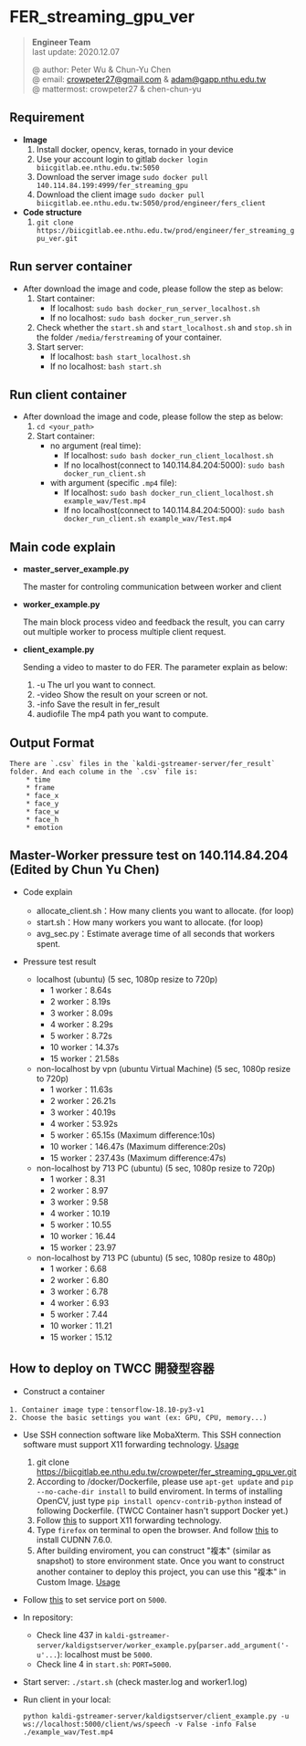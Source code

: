 # FER_streaming_gpu_ver

> **Engineer Team**  
> last update: 2020.12.07  
> 
> @ author: Peter Wu & Chun-Yu Chen  
> @ email: crowpeter27@gmail.com & adam@gapp.nthu.edu.tw  
> @ mattermost: crowpeter27 & chen-chun-yu 


## Requirement
* **Image**   
	1. Install docker, opencv, keras, tornado in your device  
	2. Use your account login to gitlab `docker login biicgitlab.ee.nthu.edu.tw:5050`  
	3. Download the server image `sudo docker pull 140.114.84.199:4999/fer_streaming_gpu`  
	4. Download the client image `sudo docker pull biicgitlab.ee.nthu.edu.tw:5050/prod/engineer/fers_client`  
* **Code structure**  
	1. `git clone https://biicgitlab.ee.nthu.edu.tw/prod/engineer/fer_streaming_gpu_ver.git`  

## Run server container
* After download the image and code, please follow the step as below:
    1.  Start container: 
        *    If localhost: `sudo bash docker_run_server_localhost.sh`
        *    If no localhost: `sudo bash docker_run_server.sh`
    3.  Check whether the `start.sh` and `start_localhost.sh` and `stop.sh` in the folder `/media/ferstreaming` of your container.
    4.  Start server:
        *    If localhost: `bash start_localhost.sh`
        *    If no localhost: `bash start.sh`

## Run client container
* After download the image and code, please follow the step as below:
    1. `cd <your_path>`
    2. Start container: 
        *    no argument (real time):
                *    If localhost: `sudo bash docker_run_client_localhost.sh`
                *    If no localhost(connect to 140.114.84.204:5000): `sudo bash docker_run_client.sh`
        *    with argument (specific `.mp4` file):
                *    If localhost: `sudo bash docker_run_client_localhost.sh example_wav/Test.mp4`
                *    If no localhost(connect to 140.114.84.204:5000): `sudo bash docker_run_client.sh example_wav/Test.mp4`
## Main code explain
* **master_server_example.py**

    The master for controling communication between worker and client

* **worker_example.py**

    The main block process video and feedback the result, you can carry out multiple worker to process multiple client request.

* **client_example.py**

    Sending a video to master to do FER. The parameter explain as below:
    1. -u
        The url you want to connect.
    2. -video
        Show the result on your screen or not.
    3. -info
        Save the result in fer_result
    4. audiofile
        The mp4 path you want to compute.

## Output Format
    There are `.csv` files in the `kaldi-gstreamer-server/fer_result` folder. And each colume in the `.csv` file is:
        * time
        * frame
        * face_x
        * face_y
        * face_w
        * face_h
        * emotion

## Master-Worker pressure test on 140.114.84.204 (Edited by Chun Yu Chen)
*    Code explain
        *    allocate_client.sh：How many clients you want to allocate. (for loop)
        *    start.sh：How many workers you want to allocate. (for loop)
        *    avg_sec.py：Estimate average time of all seconds that workers spent.

*    Pressure test result
        *   localhost (ubuntu) (5 sec, 1080p resize to 720p)
            *    1 worker：8.64s
            *    2 worker：8.19s
            *    3 worker：8.09s
            *    4 worker：8.29s
            *    5 worker：8.72s
            *    10 worker：14.37s
            *    15 worker：21.58s
        *   non-localhost by vpn (ubuntu Virtual Machine) (5 sec, 1080p resize to 720p)
            *   1 worker：11.63s
            *   2 worker：26.21s
            *   3 worker：40.19s
            *   4 worker：53.92s
            *   5 worker：65.15s (Maximum difference:10s)
            *   10 worker：146.47s (Maximum difference:20s)
            *   15 worker：237.43s (Maximum difference:47s)
        *   non-localhost by 713 PC (ubuntu) (5 sec, 1080p resize to 720p)
            *   1 worker：8.31
            *   2 worker：8.97
            *   3 worker：9.58
            *   4 worker：10.19
            *   5 worker：10.55
            *   10 worker：16.44
            *   15 worker：23.97
        *   non-localhost by 713 PC (ubuntu) (5 sec, 1080p resize to 480p)
            *   1 worker：6.68
            *   2 worker：6.80
            *   3 worker：6.78
            *   4 worker：6.93
            *   5 worker：7.44
            *   10 worker：11.21
            *   15 worker：15.12

## How to deploy on TWCC 開發型容器
*    Construct a container

    1. Container image type：tensorflow-18.10-py3-v1
    2. Choose the basic settings you want (ex: GPU, CPU, memory...)
*    Use SSH connection software like MobaXterm. This SSH connection software must support X11 forwarding technology. [Usage](https://www.twcc.ai/doc?page=container&euqinu=true#%E4%BD%BF%E7%94%A8-SSH-%E7%99%BB%E5%85%A5%E9%80%A3%E7%B7%9A)

        1. git clone https://biicgitlab.ee.nthu.edu.tw/crowpeter/fer_streaming_gpu_ver.git
        2. According to /docker/Dockerfile, please use `apt-get update` and `pip --no-cache-dir install` to build enviroment. In terms of installing OpenCV, just type `pip install opencv-contrib-python` instead of following Dockerfile. (TWCC Container hasn't support Docker yet.)
        3. Follow [this](https://www.evernote.com/shard/s102/client/snv?noteGuid=a316760b-4496-4a65-87bb-9cdc7c785988&noteKey=24f512e80c098103&sn=https%3A%2F%2Fwww.evernote.com%2Fshard%2Fs102%2Fsh%2Fa316760b-4496-4a65-87bb-9cdc7c785988%2F24f512e80c098103&title=%255Bsop%255D%2Btwcc%2Bx11%2B%25E5%259C%2596%25E5%25BD%25A2%25E4%25BB%258B%25E9%259D%25A2%25E6%2594%25AF%25E6%258F%25B4&fbclid=IwAR3igPMHlsfPRl1rZFM5lfkrlCin9cRjgBYJhSnvG6hRhozKGZW7HDmXjP8) to support X11 forwarding technology.
        4. Type `firefox` on terminal to open the browser. And follow [this](https://blog.csdn.net/fengxinzioo/article/details/101679140) to install CUDNN 7.6.0.
        5. After building enviroment, you can construct "複本" (similar as        snapshot) to store environment state. Once you want to construct another container to deploy this project, you can use this "複本" in Custom Image. [Usage](https://man.twcc.ai/@twccdocs/SJlZnSOaN?type=view#%E9%96%8B%E7%99%BC%E5%9E%8B%E5%AE%B9%E5%99%A8%E8%A4%87%E6%9C%AC)

*    Follow [this](https://man.twcc.ai/@twccdocs/SJlZnSOaN?type=view#%E8%A8%AD%E5%AE%9A%E5%AE%B9%E5%99%A8%E6%9C%8D%E5%8B%99%E5%9F%A0) to set service port on `5000`.
*    In repository:
        *    Check line 437 in `kaldi-gstreamer-server/kaldigstserver/worker_example.py`(`parser.add_argument('-u'...`): localhost must be `5000`.
        *    Check line 4 in `start.sh`: `PORT=5000`.
*    Start server: `./start.sh` (check master.log and worker1.log)
*    Run client in your local:
    
        `python kaldi-gstreamer-server/kaldigstserver/client_example.py -u ws://localhost:5000/client/ws/speech -v False -info False ./example_wav/Test.mp4`